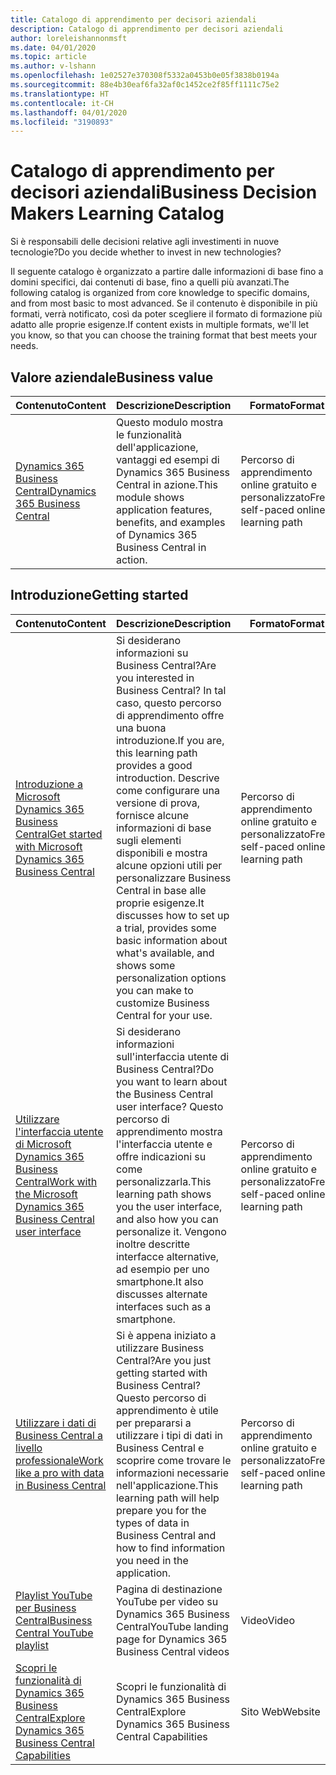 ```yaml
---
title: Catalogo di apprendimento per decisori aziendali
description: Catalogo di apprendimento per decisori aziendali
author: loreleishannonmsft
ms.date: 04/01/2020
ms.topic: article
ms.author: v-lshann
ms.openlocfilehash: 1e02527e370308f5332a0453b0e05f3838b0194a
ms.sourcegitcommit: 88e4b30eaf6fa32af0c1452ce2f85ff1111c75e2
ms.translationtype: HT
ms.contentlocale: it-CH
ms.lasthandoff: 04/01/2020
ms.locfileid: "3190893"
---
```

# <a name="business-decision-makers-learning-catalog"></a><span data-ttu-id="68bbf-103">Catalogo di apprendimento per decisori aziendali</span><span class="sxs-lookup"><span data-stu-id="68bbf-103">Business Decision Makers Learning Catalog</span></span>

<span data-ttu-id="68bbf-104">Si è responsabili delle decisioni relative agli investimenti in nuove tecnologie?</span><span class="sxs-lookup"><span data-stu-id="68bbf-104">Do you decide whether to invest in new technologies?</span></span>

<span data-ttu-id="68bbf-105">Il seguente catalogo è organizzato a partire dalle informazioni di base fino a domini specifici, dai contenuti di base, fino a quelli più avanzati.</span><span class="sxs-lookup"><span data-stu-id="68bbf-105">The following catalog is organized from core knowledge to specific domains, and from most basic to most advanced.</span></span> <span data-ttu-id="68bbf-106">Se il contenuto è disponibile in più formati, verrà notificato, così da poter scegliere il formato di formazione più adatto alle proprie esigenze.</span><span class="sxs-lookup"><span data-stu-id="68bbf-106">If content exists in multiple formats, we'll let you know, so that you can choose the training format that best meets your needs.</span></span>  

## <a name="business-value"></a><span data-ttu-id="68bbf-107">Valore aziendale<a name="busvalue"></a></span><span class="sxs-lookup"><span data-stu-id="68bbf-107">Business value<a name="busvalue"></a></span></span>

| <span data-ttu-id="68bbf-108">Contenuto</span><span class="sxs-lookup"><span data-stu-id="68bbf-108">Content</span></span>                                                                 | <span data-ttu-id="68bbf-109">Descrizione</span><span class="sxs-lookup"><span data-stu-id="68bbf-109">Description</span></span>                                                                                                | <span data-ttu-id="68bbf-110">Formato</span><span class="sxs-lookup"><span data-stu-id="68bbf-110">Format</span></span>                                | <span data-ttu-id="68bbf-111">Lunghezza</span><span class="sxs-lookup"><span data-stu-id="68bbf-111">Length</span></span>     |
|----------------------------------------------------------------------------------------------------------------|------------------------------------------------------------------------------------------------------------|---------------------------------------|------------|
| [<span data-ttu-id="68bbf-112">Dynamics 365 Business Central</span><span class="sxs-lookup"><span data-stu-id="68bbf-112">Dynamics 365 Business Central</span></span>](https://docs.microsoft.com/learn/modules/dynamics-365-business-central/) | <span data-ttu-id="68bbf-113">Questo modulo mostra le funzionalità dell'applicazione, vantaggi ed esempi di Dynamics 365 Business Central in azione.</span><span class="sxs-lookup"><span data-stu-id="68bbf-113">This module shows application features, benefits, and examples of Dynamics 365 Business Central in action.</span></span> | <span data-ttu-id="68bbf-114">Percorso di apprendimento online gratuito e personalizzato</span><span class="sxs-lookup"><span data-stu-id="68bbf-114">Free, self-paced online learning path</span></span> | <span data-ttu-id="68bbf-115">24 minuti</span><span class="sxs-lookup"><span data-stu-id="68bbf-115">24 minutes</span></span> |

## <a name="getting-started"></a><span data-ttu-id="68bbf-116">Introduzione<a name="get-started"></a></span><span class="sxs-lookup"><span data-stu-id="68bbf-116">Getting started<a name="get-started"></a></span></span>

| <span data-ttu-id="68bbf-117">Contenuto</span><span class="sxs-lookup"><span data-stu-id="68bbf-117">Content</span></span>                                                                                                                             | <span data-ttu-id="68bbf-118">Descrizione</span><span class="sxs-lookup"><span data-stu-id="68bbf-118">Description</span></span>                                                                                                                                                                                                                                                                                      | <span data-ttu-id="68bbf-119">Formato</span><span class="sxs-lookup"><span data-stu-id="68bbf-119">Format</span></span>                                | <span data-ttu-id="68bbf-120">Lunghezza</span><span class="sxs-lookup"><span data-stu-id="68bbf-120">Length</span></span>             |
|------------------------------------------------------------------------------------------------------------------------------------------------------------------------------|--------------------------------------------------------------------------------------------------------------------------------------------------------------------------------------------------------------------------------------------------------------------------------------------------|---------------------------------------|--------------------|
| [<span data-ttu-id="68bbf-121">Introduzione a Microsoft Dynamics 365 Business Central</span><span class="sxs-lookup"><span data-stu-id="68bbf-121">Get started with Microsoft Dynamics 365 Business Central</span></span>](https://docs.microsoft.com/learn/paths/get-started-dynamics-365-business-central/)                          | <span data-ttu-id="68bbf-122">Si desiderano informazioni su Business Central?</span><span class="sxs-lookup"><span data-stu-id="68bbf-122">Are you interested in Business Central?</span></span> <span data-ttu-id="68bbf-123">In tal caso, questo percorso di apprendimento offre una buona introduzione.</span><span class="sxs-lookup"><span data-stu-id="68bbf-123">If you are, this learning path provides a good introduction.</span></span> <span data-ttu-id="68bbf-124">Descrive come configurare una versione di prova, fornisce alcune informazioni di base sugli elementi disponibili e mostra alcune opzioni utili per personalizzare Business Central in base alle proprie esigenze.</span><span class="sxs-lookup"><span data-stu-id="68bbf-124">It discusses how to set up a trial, provides some basic information about what's available, and shows some personalization options you can make to customize Business Central for your use.</span></span> | <span data-ttu-id="68bbf-125">Percorso di apprendimento online gratuito e personalizzato</span><span class="sxs-lookup"><span data-stu-id="68bbf-125">Free, self-paced online learning path</span></span> | <span data-ttu-id="68bbf-126">3 ore e 4 minuti</span><span class="sxs-lookup"><span data-stu-id="68bbf-126">3 hours 4 minutes</span></span>  |
| [<span data-ttu-id="68bbf-127">Utilizzare l'interfaccia utente di Microsoft Dynamics 365 Business Central</span><span class="sxs-lookup"><span data-stu-id="68bbf-127">Work with the Microsoft Dynamics 365 Business Central user interface</span></span>](https://docs.microsoft.com/learn/paths/work-with-user-interface-dynamics-365-business-central/) | <span data-ttu-id="68bbf-128">Si desiderano informazioni sull'interfaccia utente di Business Central?</span><span class="sxs-lookup"><span data-stu-id="68bbf-128">Do you want to learn about the Business Central user interface?</span></span> <span data-ttu-id="68bbf-129">Questo percorso di apprendimento mostra l'interfaccia utente e offre indicazioni su come personalizzarla.</span><span class="sxs-lookup"><span data-stu-id="68bbf-129">This learning path shows you the user interface, and also how you can personalize it.</span></span> <span data-ttu-id="68bbf-130">Vengono inoltre descritte interfacce alternative, ad esempio per uno smartphone.</span><span class="sxs-lookup"><span data-stu-id="68bbf-130">It also discusses alternate interfaces such as a smartphone.</span></span>                                                                               | <span data-ttu-id="68bbf-131">Percorso di apprendimento online gratuito e personalizzato</span><span class="sxs-lookup"><span data-stu-id="68bbf-131">Free, self-paced online learning path</span></span> | <span data-ttu-id="68bbf-132">2 ore e 27 minuti</span><span class="sxs-lookup"><span data-stu-id="68bbf-132">2 hours 27 minutes</span></span> |
| [<span data-ttu-id="68bbf-133">Utilizzare i dati di Business Central a livello professionale</span><span class="sxs-lookup"><span data-stu-id="68bbf-133">Work like a pro with data in Business Central</span></span>](https://docs.microsoft.com/learn/paths/work-pro-data-dynamics-365-business-central)                                    | <span data-ttu-id="68bbf-134">Si è appena iniziato a utilizzare Business Central?</span><span class="sxs-lookup"><span data-stu-id="68bbf-134">Are you just getting started with Business Central?</span></span> <span data-ttu-id="68bbf-135">Questo percorso di apprendimento è utile per prepararsi a utilizzare i tipi di dati in Business Central e scoprire come trovare le informazioni necessarie nell'applicazione.</span><span class="sxs-lookup"><span data-stu-id="68bbf-135">This learning path will help prepare you for the types of data in Business Central and how to find information you need in the application.</span></span>                                                                                                  | <span data-ttu-id="68bbf-136">Percorso di apprendimento online gratuito e personalizzato</span><span class="sxs-lookup"><span data-stu-id="68bbf-136">Free, self-paced online learning path</span></span> | <span data-ttu-id="68bbf-137">2 ore e 27 minuti</span><span class="sxs-lookup"><span data-stu-id="68bbf-137">2 hours 27 minutes</span></span> |
| [<span data-ttu-id="68bbf-138">Playlist YouTube per Business Central</span><span class="sxs-lookup"><span data-stu-id="68bbf-138">Business Central YouTube playlist</span></span>](https://www.youtube.com/playlist?list=PLcakwueIHoT-wVFPKUtmxlqcG1kJ0oqq4)                                                                | <span data-ttu-id="68bbf-139">Pagina di destinazione YouTube per video su Dynamics 365 Business Central</span><span class="sxs-lookup"><span data-stu-id="68bbf-139">YouTube landing page for Dynamics 365 Business Central videos</span></span>                                                                                                                                                                                                                                    | <span data-ttu-id="68bbf-140">Video</span><span class="sxs-lookup"><span data-stu-id="68bbf-140">Video</span></span>                                 |                    |
| [<span data-ttu-id="68bbf-141">Scopri le funzionalità di Dynamics 365 Business Central</span><span class="sxs-lookup"><span data-stu-id="68bbf-141">Explore Dynamics 365 Business Central Capabilities</span></span>](https://dynamics.microsoft.com/business-central/capabilities/)                                                    | <span data-ttu-id="68bbf-142">Scopri le funzionalità di Dynamics 365 Business Central</span><span class="sxs-lookup"><span data-stu-id="68bbf-142">Explore Dynamics 365 Business Central Capabilities</span></span>                                                                                                                                                                                                                                               | <span data-ttu-id="68bbf-143">Sito Web</span><span class="sxs-lookup"><span data-stu-id="68bbf-143">Website</span></span>                               |                    |
